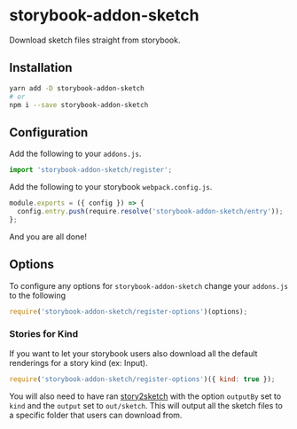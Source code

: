 # storybook-addon-sketch

Download sketch files straight from storybook.

## Installation

```bash
yarn add -D storybook-addon-sketch
# or
npm i --save storybook-addon-sketch
```

## Configuration

Add the following to your `addons.js`.

```js
import 'storybook-addon-sketch/register';
```

Add the following to your storybook `webpack.config.js`.

```js
module.exports = ({ config }) => {
  config.entry.push(require.resolve('storybook-addon-sketch/entry'));
};
```

And you are all done!

## Options

To configure any options for `storybook-addon-sketch` change your `addons.js` to the following

```js
require('storybook-addon-sketch/register-options')(options);
```

### Stories for Kind

If you want to let your storybook users also download all the default renderings for a story kind (ex: Input).

```js
require('storybook-addon-sketch/register-options')({ kind: true });
```

You will also need to have ran [story2sketch](https://github.com/chrisvxd/story2sketch) with the option `outputBy` set to `kind` and the `output` set to `out/sketch`. This will output all the sketch files to a specific folder that users can download from.
